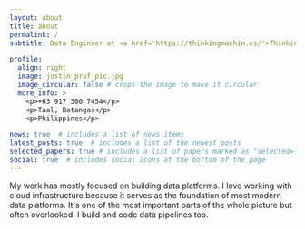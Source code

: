 ```yaml
---
layout: about
title: about
permalink: /
subtitle: Data Engineer at <a href='https://thinkingmachin.es/'>Thinking Machines Data Science</a>

profile:
  align: right
  image: justin_prof_pic.jpg
  image_circular: false # crops the image to make it circular
  more_info: >
    <p>+63 917 300 7454</p>
    <p>Taal, Batangas</p>
    <p>Philippines</p>

news: true  # includes a list of news items
latest_posts: true  # includes a list of the newest posts
selected_papers: true # includes a list of papers marked as "selected={true}"
social: true  # includes social icons at the bottom of the page
---
```


My work has mostly focused on building data platforms. I love working with cloud infrastructure because it serves as the foundation of most modern data platforms. It's one of the most important parts of the whole picture but often overlooked. I build and code data pipelines too.